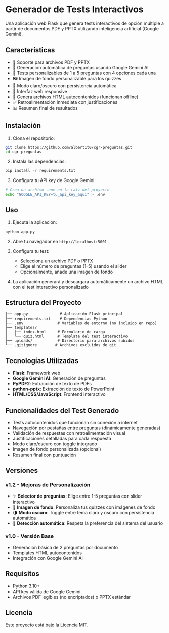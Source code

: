 # Generador de Tests Interactivos

Una aplicación web Flask que genera tests interactivos de opción múltiple a partir de documentos PDF y PPTX utilizando inteligencia artificial (Google Gemini).

## Características

- 📄 Soporte para archivos PDF y PPTX
- 🤖 Generación automática de preguntas usando Google Gemini AI
- 🎯 Tests personalizables de 1 a 5 preguntas con 4 opciones cada una
- 🖼️ Imagen de fondo personalizable para los quizzes
- 🌙 Modo claro/oscuro con persistencia automática
- 📱 Interfaz web responsive
- 💾 Genera archivos HTML autocontenidos (funcionan offline)
- ✅ Retroalimentación inmediata con justificaciones
- 📊 Resumen final de resultados

## Instalación

1. Clona el repositorio:
```bash
git clone https://github.com/albert1t0/cgr-preguntas.git
cd cgr-preguntas
```

2. Instala las dependencias:
```bash
pip install -r requirements.txt
```

3. Configura tu API key de Google Gemini:
```bash
# Crea un archivo .env en la raíz del proyecto
echo "GOOGLE_API_KEY=tu_api_key_aqui" > .env
```

## Uso

1. Ejecuta la aplicación:
```bash
python app.py
```

2. Abre tu navegador en `http://localhost:5001`

3. Configura tu test:
   - Selecciona un archivo PDF o PPTX
   - Elige el número de preguntas (1-5) usando el slider
   - Opcionalmente, añade una imagen de fondo

4. La aplicación generará y descargará automáticamente un archivo HTML con el test interactivo personalizado

## Estructura del Proyecto

```
├── app.py              # Aplicación Flask principal
├── requirements.txt    # Dependencias Python
├── .env               # Variables de entorno (no incluido en repo)
├── templates/
│   ├── index.html     # Formulario de carga
│   └── quiz.html      # Template del test interactivo
├── uploads/           # Directorio para archivos subidos
└── .gitignore        # Archivos excluidos de git
```

## Tecnologías Utilizadas

- **Flask**: Framework web
- **Google Gemini AI**: Generación de preguntas
- **PyPDF2**: Extracción de texto de PDFs
- **python-pptx**: Extracción de texto de PowerPoint
- **HTML/CSS/JavaScript**: Frontend interactivo

## Funcionalidades del Test Generado

- Tests autocontenidos que funcionan sin conexión a internet
- Navegación por pestañas entre preguntas (dinámicamente generadas)
- Validación de respuestas con retroalimentación visual
- Justificaciones detalladas para cada respuesta
- Modo claro/oscuro con toggle integrado
- Imagen de fondo personalizada (opcional)
- Resumen final con puntuación

## Versiones

### v1.2 - Mejoras de Personalización
- ✨ **Selector de preguntas**: Elige entre 1-5 preguntas con slider interactivo
- 🎨 **Imagen de fondo**: Personaliza tus quizzes con imágenes de fondo
- 🌗 **Modo oscuro**: Toggle entre tema claro y oscuro con persistencia automática
- 🔄 **Detección automática**: Respeta la preferencia del sistema del usuario

### v1.0 - Versión Base
- Generación básica de 2 preguntas por documento
- Templates HTML autocontenidos
- Integración con Google Gemini AI

## Requisitos

- Python 3.10+
- API key válida de Google Gemini
- Archivos PDF legibles (no encriptados) o PPTX estándar

## Licencia

Este proyecto está bajo la Licencia MIT.